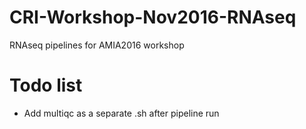 # CRI-Workshop-Nov2016-RNAseq
RNAseq pipelines for AMIA2016 workshop

# Todo list
- Add multiqc as a separate .sh after pipeline run

